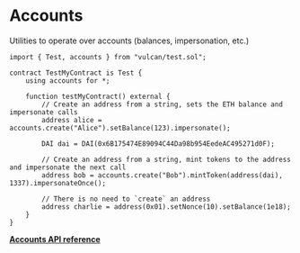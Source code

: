 # Accounts

Utilities to operate over accounts (balances, impersonation, etc.)

```solidity
import { Test, accounts } from "vulcan/test.sol";

contract TestMyContract is Test {
    using accounts for *;

    function testMyContract() external {
		// Create an address from a string, sets the ETH balance and impersonate calls
        address alice = accounts.create("Alice").setBalance(123).impersonate();

		DAI dai = DAI(0x6B175474E89094C44Da98b954EedeAC495271d0F);

		// Create an address from a string, mint tokens to the address and impersonate the next call
		address bob = accounts.create("Bob").mintToken(address(dai), 1337).impersonateOnce();

		// There is no need to `create` an address
		address charlie = address(0x01).setNonce(10).setBalance(1e18);
    }
}
```
[**Accounts API reference**](../reference/modules/accounts.md)
